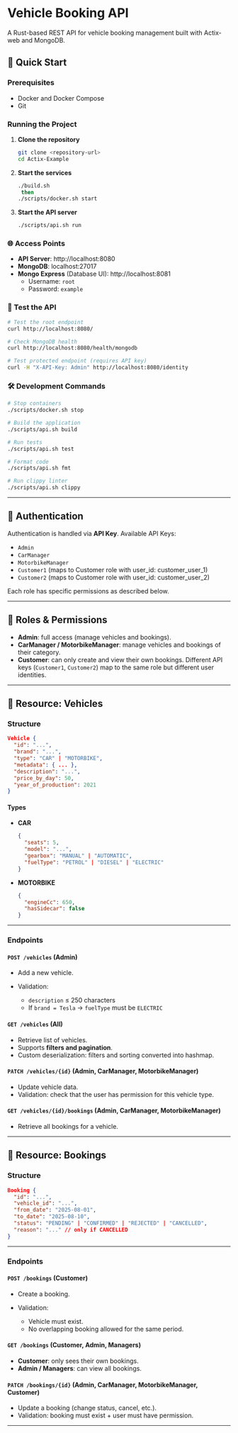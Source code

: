 # Vehicle Booking API

A Rust-based REST API for vehicle booking management built with Actix-web and MongoDB.

## 🚀 Quick Start

### Prerequisites
- Docker and Docker Compose
- Git

### Running the Project

1. **Clone the repository**
   ```bash
   git clone <repository-url>
   cd Actix-Example
   ```

2. **Start the services**
   ```bash
   ./build.sh
    then   
   ./scripts/docker.sh start
   ```

3. **Start the API server**
   ```bash
   ./scripts/api.sh run
   ```

### 🌐 Access Points

- **API Server**: http://localhost:8080
- **MongoDB**: localhost:27017
- **Mongo Express** (Database UI): http://localhost:8081
  - Username: `root`
  - Password: `example`

### 🧪 Test the API

```bash
# Test the root endpoint
curl http://localhost:8080/

# Check MongoDB health
curl http://localhost:8080/health/mongodb

# Test protected endpoint (requires API key)
curl -H "X-API-Key: Admin" http://localhost:8080/identity
```

### 🛠️ Development Commands

```bash
# Stop containers
./scripts/docker.sh stop

# Build the application
./scripts/api.sh build

# Run tests
./scripts/api.sh test

# Format code
./scripts/api.sh fmt

# Run clippy linter
./scripts/api.sh clippy
```

---

## 🔑 Authentication

Authentication is handled via **API Key**.
Available API Keys:

* `Admin`
* `CarManager`
* `MotorbikeManager`
* `Customer1` (maps to Customer role with user_id: customer_user_1)
* `Customer2` (maps to Customer role with user_id: customer_user_2)

Each role has specific permissions as described below.

---

## 👥 Roles & Permissions

* **Admin**: full access (manage vehicles and bookings).
* **CarManager / MotorbikeManager**: manage vehicles and bookings of their category.
* **Customer**: can only create and view their own bookings. Different API keys (`Customer1`, `Customer2`) map to the same role but different user identities.

---

## 🚗 Resource: Vehicles

### Structure

```json
Vehicle {
  "id": "...",
  "brand": "...",
  "type": "CAR" | "MOTORBIKE",
  "metadata": { ... },
  "description": "...",
  "price_by_day": 50,
  "year_of_production": 2021
}
```

#### Types

* **CAR**

  ```json
  {
    "seats": 5,
    "model": "...",
    "gearbox": "MANUAL" | "AUTOMATIC",
    "fuelType": "PETROL" | "DIESEL" | "ELECTRIC"
  }
  ```
* **MOTORBIKE**

  ```json
  {
    "engineCc": 650,
    "hasSidecar": false
  }
  ```

---

### Endpoints

#### `POST /vehicles` (Admin)

* Add a new vehicle.
* Validation:

  * `description` ≤ 250 characters
  * If `brand = Tesla` → `fuelType` must be `ELECTRIC`

#### `GET /vehicles` (All)

* Retrieve list of vehicles.
* Supports **filters and pagination**.
* Custom deserialization: filters and sorting converted into hashmap.

#### `PATCH /vehicles/{id}` (Admin, CarManager, MotorbikeManager)

* Update vehicle data.
* Validation: check that the user has permission for this vehicle type.

#### `GET /vehicles/{id}/bookings` (Admin, CarManager, MotorbikeManager)

* Retrieve all bookings for a vehicle.

---

## 📅 Resource: Bookings

### Structure

```json
Booking {
  "id": "...",
  "vehicle_id": "...",
  "from_date": "2025-08-01",
  "to_date": "2025-08-10",
  "status": "PENDING" | "CONFIRMED" | "REJECTED" | "CANCELLED",
  "reason": "..." // only if CANCELLED
}
```

---

### Endpoints

#### `POST /bookings` (Customer)

* Create a booking.
* Validation:

  * Vehicle must exist.
  * No overlapping booking allowed for the same period.

#### `GET /bookings` (Customer, Admin, Managers)

* **Customer**: only sees their own bookings.
* **Admin / Managers**: can view all bookings.

#### `PATCH /bookings/{id}` (Admin, CarManager, MotorbikeManager, Customer)

* Update a booking (change status, cancel, etc.).
* Validation: booking must exist + user must have permission.

---
